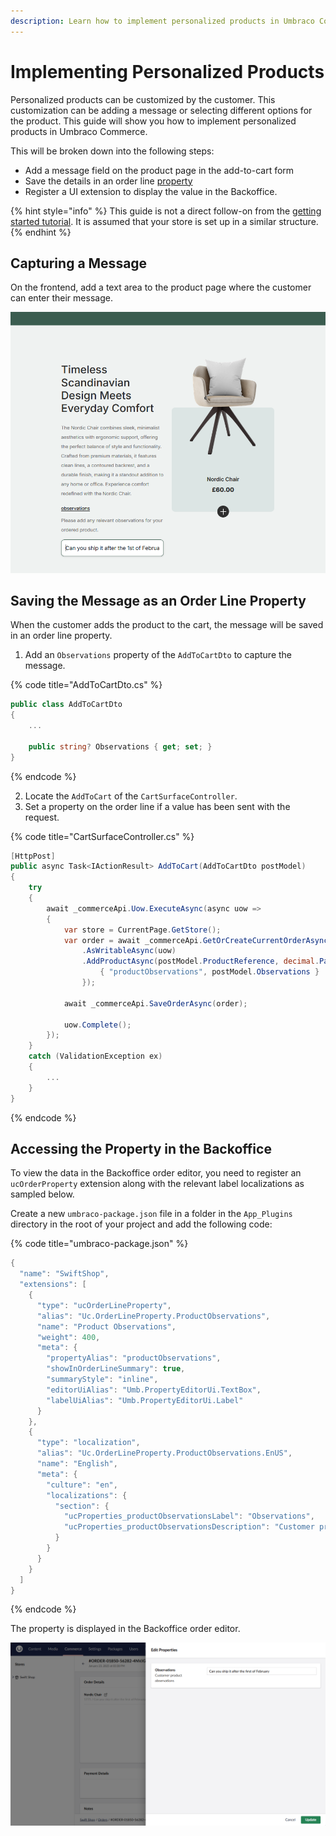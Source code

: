 ```yaml
---
description: Learn how to implement personalized products in Umbraco Commerce.
---
```


# Implementing Personalized Products

Personalized products can be customized by the customer. This customization can be adding a message or selecting different options for the product. This guide will show you how to implement personalized products in Umbraco Commerce.

This will be broken down into the following steps:

* Add a message field on the product page in the add-to-cart form
* Save the details in an order line [property](../key-concepts/properties.md)
* Register a UI extension to display the value in the Backoffice.

{% hint style="info" %}
This guide is not a direct follow-on from the [getting started tutorial](../tutorials/build-a-store/overview.md). It is assumed that your store is set up in a similar structure.
{% endhint %}

## Capturing a Message

On the frontend, add a text area to the product page where the customer can enter their message.

![Customer Message Field](images/personalized-products/observations-collapsed.png)

## Saving the Message as an Order Line Property

When the customer adds the product to the cart, the message will be saved in an order line property.

1. Add an `Observations` property of the `AddToCartDto` to capture the message.

{% code title="AddToCartDto.cs" %}

```csharp
public class AddToCartDto
{
    ...

    public string? Observations { get; set; }
}
```

{% endcode %}

2. Locate the `AddToCart`  of the `CartSurfaceController`.
2. Set a property on the order line if a value has been sent with the request.

{% code title="CartSurfaceController.cs" %}

```csharp
[HttpPost]
public async Task<IActionResult> AddToCart(AddToCartDto postModel)
{
    try
    {
        await _commerceApi.Uow.ExecuteAsync(async uow =>
        {
            var store = CurrentPage.GetStore();
            var order = await _commerceApi.GetOrCreateCurrentOrderAsync(store.Id)
                .AsWritableAsync(uow)
                .AddProductAsync(postModel.ProductReference, decimal.Parse(postModel.Quantity), new Dictionary<string, string>{
                    { "productObservations", postModel.Observations }
                });

            await _commerceApi.SaveOrderAsync(order);

            uow.Complete();
        });
    }
    catch (ValidationException ex)
    {
        ...
    }
}
```

{% endcode %}

## Accessing the Property in the Backoffice

To view the data in the Backoffice order editor, you need to register an `ucOrderProperty` extension along with the relevant label localizations as sampled below.

Create a new `umbraco-package.json` file in a folder in the `App_Plugins` directory in the root of your project and add the following code:

{% code title="umbraco-package.json" %}

````csharp
{
  "name": "SwiftShop",
  "extensions": [
    {
      "type": "ucOrderLineProperty",
      "alias": "Uc.OrderLineProperty.ProductObservations",
      "name": "Product Observations",
      "weight": 400,
      "meta": {
        "propertyAlias": "productObservations",
        "showInOrderLineSummary": true,
        "summaryStyle": "inline",
        "editorUiAlias": "Umb.PropertyEditorUi.TextBox",
        "labelUiAlias": "Umb.PropertyEditorUi.Label"
      }
    },
    {
      "type": "localization",
      "alias": "Uc.OrderLineProperty.ProductObservations.EnUS",
      "name": "English",
      "meta": {
        "culture": "en",
        "localizations": {
          "section": {
            "ucProperties_productObservationsLabel": "Observations",
            "ucProperties_productObservationsDescription": "Customer product observations"
          }
        }
      }
    }
  ]
}
````

{% endcode %}

The property is displayed in the Backoffice order editor.

![Backoffice Order Line Property](images/personalized-products/order-line-property.png)
